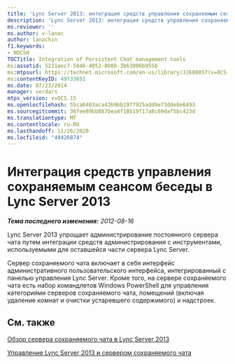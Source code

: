 ```yaml
---
title: 'Lync Server 2013: интеграция средств управления сохраняемым сеансом беседы'
description: 'Lync Server 2013: интеграция средств управления сохраняемым чат.'
ms.reviewer: ''
ms.author: v-lanac
author: lanachin
f1.keywords:
- NOCSH
TOCTitle: Integration of Persistent Chat management tools
ms:assetid: 5231aec7-5046-4052-800b-3b63806b9558
ms:mtpsurl: https://technet.microsoft.com/en-us/library/JJ688057(v=OCS.15)
ms:contentKeyID: 49733651
ms.date: 07/23/2014
manager: serdars
mtps_version: v=OCS.15
ms.openlocfilehash: 55ca6403aca43b9bb197f925add9e73dde8e6493
ms.sourcegitcommit: 36fee89bb887bea4f18b19f17a8c69daf5bc423d
ms.translationtype: MT
ms.contentlocale: ru-RU
ms.lasthandoff: 11/26/2020
ms.locfileid: "49426874"
---
```

# <a name="integration-of-persistent-chat-management-tools-in-lync-server-2013"></a>Интеграция средств управления сохраняемым сеансом беседы в Lync Server 2013

<div data-xmlns="http://www.w3.org/1999/xhtml">

<div class="topic" data-xmlns="http://www.w3.org/1999/xhtml" data-msxsl="urn:schemas-microsoft-com:xslt" data-cs="https://msdn.microsoft.com/">

<div data-asp="https://msdn2.microsoft.com/asp">



</div>

<div id="mainSection">

<div id="mainBody">

<span> </span>

_**Тема последнего изменения:** 2012-08-16_

Lync Server 2013 упрощает администрирование постоянного сервера чата путем интеграции средств администрирования с инструментами, используемыми для оставшейся части сервера Lync Server.

Сервер сохраняемого чата включает в себя интерфейс административного пользовательского интерфейса, интегрированный с панелью управления Lync Server. Кроме того, на сервере сохраняемого чата есть набор командлетов Windows PowerShell для управления категориями серверов сохраняемого чата, помещений (включая удаление комнат и очистки устаревшего содержимого) и надстроек.

<div>

## <a name="see-also"></a>См. также


[Обзор сервера сохраняемого чата в Lync Server 2013](lync-server-2013-overview-of-persistent-chat-server.md)  


[Управление Lync Server 2013 и сервером сохраняемого чата](managing-lync-server-2013-persistent-chat-server.md)  
  

</div>

</div>

<span> </span>

</div>

</div>

</div>

